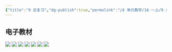 ```yaml
---
{"title":"9 总复习","dg-publish":true,"permalink":"/4 单元教学/1A 一上/9 总复习/","dgPassFrontmatter":true,"noteIcon":""}
---
```




## 电子教材

<p class="grid-4">
	<img loading="lazy" decoding="async" src="https://download.pep.com.cn/xsxjc/22xjcsx11x/files/mobile/110.jpg">
	<img loading="lazy" decoding="async" src="https://download.pep.com.cn/xsxjc/22xjcsx11x/files/mobile/111.jpg">
	<img loading="lazy" decoding="async" src="https://download.pep.com.cn/xsxjc/22xjcsx11x/files/mobile/112.jpg">
	<img loading="lazy" decoding="async" src="https://download.pep.com.cn/xsxjc/22xjcsx11x/files/mobile/113.jpg">
	<img loading="lazy" decoding="async" src="https://download.pep.com.cn/xsxjc/22xjcsx11x/files/mobile/114.jpg">
	<img loading="lazy" decoding="async" src="https://download.pep.com.cn/xsxjc/22xjcsx11x/files/mobile/115.jpg">
	<img loading="lazy" decoding="async" src="https://download.pep.com.cn/xsxjc/22xjcsx11x/files/mobile/116.jpg">
</p>